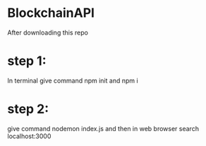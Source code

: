 # BlockchainAPI

After downloading this repo

# step 1:
In terminal give command npm init and
npm i

# step 2:
give command nodemon index.js 
and then in web browser search localhost:3000

